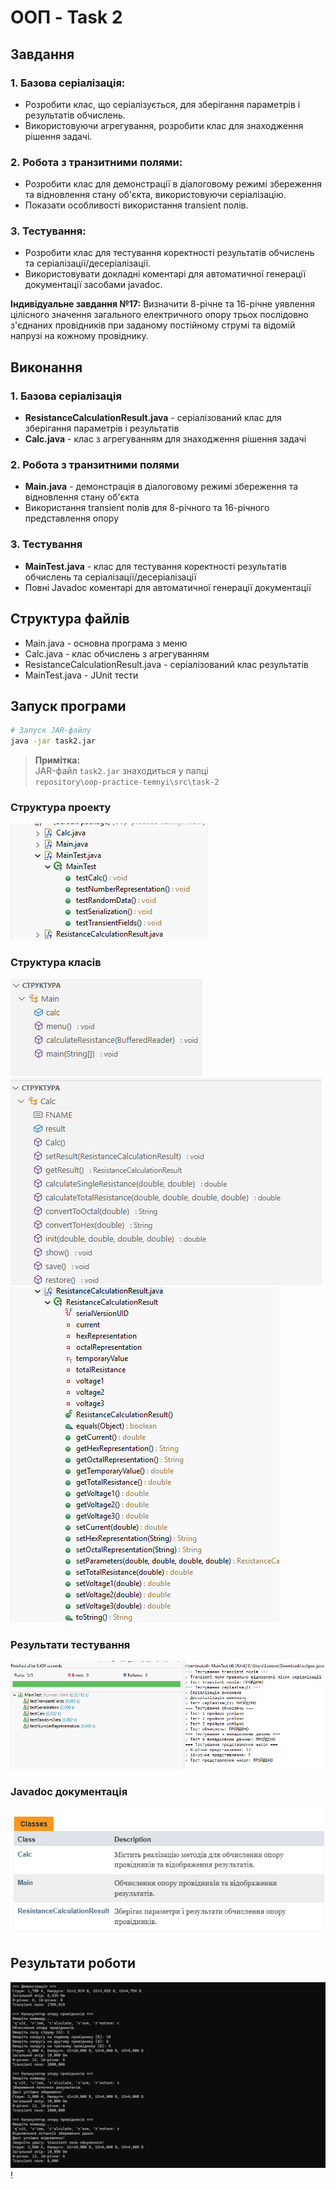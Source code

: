 # ООП - Task 2

## Завдання

### 1. Базова серіалізація:
- Розробити клас, що серіалізується, для зберігання параметрів і результатів обчислень.
- Використовуючи агрегування, розробити клас для знаходження рішення задачі.

### 2. Робота з транзитними полями:
- Розробити клас для демонстрації в діалоговому режимі збереження та відновлення стану об'єкта, використовуючи серіалізацію.
- Показати особливості використання transient полів.

### 3. Тестування:
- Розробити клас для тестування коректності результатів обчислень та серіалізації/десеріалізації.
- Використовувати докладні коментарі для автоматичної генерації документації засобами javadoc.

**Індивідуальне завдання №17:** Визначити 8-річне та 16-річне уявлення цілісного значення загального електричного опору трьох послідовно з'єднаних провідників при заданому постійному струмі та відомій напрузі на кожному провіднику.

## Виконання

### 1. Базова серіалізація
- **ResistanceCalculationResult.java** - серіалізований клас для зберігання параметрів і результатів
- **Calc.java** - клас з агрегуванням для знаходження рішення задачі

### 2. Робота з транзитними полями
- **Main.java** - демонстрація в діалоговому режимі збереження та відновлення стану об'єкта
- Використання transient полів для 8-річного та 16-річного представлення опору

### 3. Тестування
- **MainTest.java** - клас для тестування коректності результатів обчислень та серіалізації/десеріалізації
- Повні Javadoc коментарі для автоматичної генерації документації

## Структура файлів
- Main.java - основна програма з меню
- Calc.java - клас обчислень з агрегуванням
- ResistanceCalculationResult.java - серіалізований клас результатів
- MainTest.java - JUnit тести

## Запуск програми
```bash
# Запуск JAR-файлу
java -jar task2.jar
```
> **Примітка:**  
> JAR-файл `task2.jar` знаходиться у папці  
> `repository\oop-practice-temnyi\src\task-2`
### Структура проекту
![](Structure-1.png)

### Структура класів
![Головний клас з меню](StructureMain-1.png)
![Клас обчислень та серіалізації](StructureCalc-1.png)
![Клас зберігає поточні дані та результати](StructureResC-1.png)

### Результати тестування
![](Tests-1.png)

### Javadoc документація
![Javadoc](Javadoc.png)

## Результати роботи
![](program-1.png)!
[](program1-1.png) 



